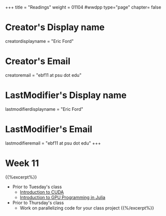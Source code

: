 +++
title = "Readings"
weight = 01104  #wwdpp
type="page"
chapter= false

# Creator's Display name
creatordisplayname = "Eric Ford"
# Creator's Email
creatoremail = "ebf11 at psu dot edu"
# LastModifier's Display name
lastmodifierdisplayname = "Eric Ford"
# LastModifier's Email
lastmodifieremail = "ebf11 at psu dot edu"
+++


# Week 11
{{%excerpt%}}
- Prior to Tuesday's class
   + [Introduction to CUDA](http://mc.stanford.edu/cgi-bin/images/f/f7/Darve_cme343_cuda_1.pdf)
   + [Introduction to GPU Programming in Julia](https://nextjournal.com/sdanisch/julia-gpu-programming)
- Prior to Thursday's class
  + Work on parallelizing code for your class project
{{%/excerpt%}}
